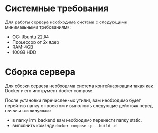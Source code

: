 # Системные требования
Для работы сервера необходима система с следующими минимальными требованиями:
- ОС: Ubuntu 22.04
- Процессор от 2x ядер
- RAM: 4GB
- 100GB HDD

# Сборка сервера
Для сборки сервера необходима система контейнеризации такая как Docker и его инструмент docker compose.

После установки перечисленных утилит, вам необходимо будет перейти в папку с проектом и выполнить следующие действия перед начальным запуском:
- в папку irm_backend вам необходимо перенести папку static. 
- выполнить команду `docker compose up --build -d`

